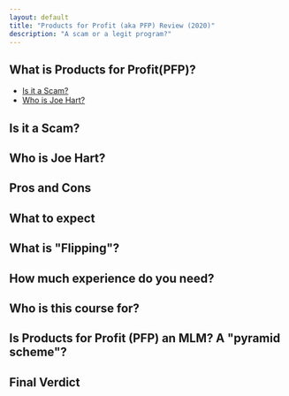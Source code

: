```yaml
---
layout: default
title: "Products for Profit (aka PFP) Review (2020)"
description: "A scam or a legit program?"
---
```


## What is Products for Profit(PFP)?

- [Is it a Scam?](#Is-it-a-Scam)
- [Who is Joe Hart?](#Who-is-Joe-Hart)

## Is it a Scam? 

## Who is Joe Hart?

## Pros and Cons

## What to expect

## What is "Flipping"? 

## How much experience do you need? 

## Who is this course for?

## Is Products for Profit (PFP) an MLM? A "pyramid scheme"?

## Final Verdict
